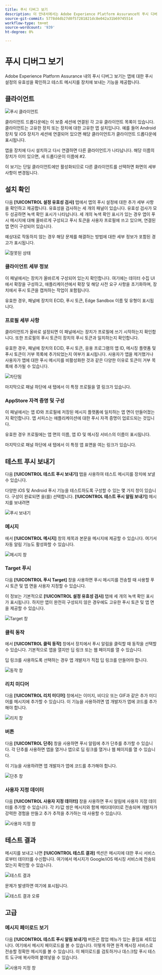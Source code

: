 ```yaml
---
title: 푸시 디버그 보기
description: 이 안내서에서는 Adobe Experience Platform Assurance의 푸시 디버그 보기에 대한 정보를 자세히 설명합니다.
source-git-commit: 5778d4db27d0f57281821dc8e042a31b69745514
workflow-type: tm+mt
source-wordcount: '939'
ht-degree: 0%

---
```



# 푸시 디버그 보기

Adobe Experience Platform Assurance 내의 푸시 디버그 보기는 앱에 대한 푸시 설정의 유효성을 확인하고 테스트 메시지를 장치에 보내는 기능을 제공합니다.

## 클라이언트

![푸시 클라이언트](./images/push-debug-view/clients.png)

클라이언트 드롭다운에는 이 보증 세션에 연결된 각 고유 클라이언트 목록이 있습니다. 클라이언트는 고유한 장치 또는 장치에 대한 고유한 앱 설치입니다. 예를 들어 Android 장치 및 iOS 장치가 세션에 연결되어 있으면 해당 클라이언트가 클라이언트 드롭다운에 표시됩니다.

앱을 장치에 다시 설치하고 다시 연결하면 다른 클라이언트가 나타납니다. 해당 이름의 장치가 이미 있으면, 새 드롭다운이 이름에 #2.

이 보기는 단일 클라이언트에만 활성화되므로 다른 클라이언트를 선택하면 화면의 세부 사항이 변경됩니다.

## 설치 확인

다음 **[!UICONTROL 설정 유효성 검사]** 탭에서 앱의 푸시 설정에 대한 추가 세부 사항을 확인하고 제공합니다. 유효성을 검사하는 세 개의 패널이 있습니다. 유효성 검사가 모두 성공하면 녹색 확인 표시가 나타납니다. 세 개의 녹색 확인 표시가 있는 경우 앱이 푸시 메시지에 대해 올바르게 구성되고 푸시 토큰을 사용자 프로필에 쓰고 있으며, 연결된 앱 면이 구성되어 있습니다.

예상대로 작동하지 않는 경우 해당 문제를 해결하는 방법에 대한 세부 정보가 포함된 경고가 표시됩니다.

![잘못된 상태](./images/push-debug-view/invalid-state.png)

### 클라이언트 세부 정보

이 패널에서는 장치가 올바르게 구성되어 있는지 확인합니다. 여기에는 데이터 수집 UI에서 확장을 구성하고, 애플리케이션에서 확장 및 해당 사전 요구 사항을 초기화하며, 장치에서 푸시 토큰을 캡처하는 작업이 포함됩니다.

유효한 경우, 패널에 장치의 ECID, 푸시 토큰, Edge Sandbox 이름 및 유형이 표시됩니다.

### 프로필 세부 사항

클라이언트가 올바로 설정되면 이 패널에서는 장치가 프로필에 쓰기 시작하는지 확인합니다. 또한 프로필의 푸시 토큰이 장치의 푸시 토큰과 일치하는지 확인합니다.

유효한 경우, 패널에 장치의 ECID, 푸시 토큰, 응용 프로그램의 앱 ID, 메시징 플랫폼 및 푸시 토큰이 거부 목록에 추가되었는지 여부가 표시됩니다. 사용자가 앱을 제거했거나 사용자가 앱에 대한 푸시 메시지를 비활성화한 것과 같은 다양한 이유로 토큰이 거부 목록에 추가될 수 있습니다.

![차단됨](./images/push-debug-view/deny-list-blocked.png)

마지막으로 패널 하단에 새 탭에서 이 특정 프로필을 열 링크가 있습니다.

### AppStore 자격 증명 및 구성

이 패널에서는 앱 ID와 프로필에 저장된 메시지 플랫폼에 일치하는 앱 면이 만들어졌는지 확인합니다. 앱 서피스는 애플리케이션에 대한 푸시 자격 증명이 업로드되는 것입니다.

유효한 경우 프로필에는 앱 면의 이름, 앱 ID 및 메시징 서비스의 이름이 표시됩니다.

마지막으로 패널 하단에 새 탭에서 이 특정 앱 표면을 여는 링크가 있습니다.

## 테스트 푸시 보내기

다음 **[!UICONTROL 테스트 푸시 보내기]** 탭을 사용하여 테스트 메시지를 장치에 보낼 수 있습니다.

다양한 iOS 및 Android 푸시 기능을 테스트하도록 구성할 수 있는 몇 가지 창이 있습니다. 구성이 완료되면 을(를) 선택합니다. **[!UICONTROL 테스트 푸시 알림 보내기]** 메시지를 보내려면

![푸시 보내기](./images/push-debug-view/send.png)

### 메시지

에서 **[!UICONTROL 메시지]** 창의 제목과 본문을 메시지에 제공할 수 있습니다. 여기서 자동 알림 기능도 활성화할 수 있습니다.

![메시지 창](./images/push-debug-view/message-pane.png)

### Target 푸시

다음 **[!UICONTROL 푸시 Target]** 창을 사용하면 푸시 메시지를 전송할 때 사용할 푸시 토큰 및 앱 면을 사용자 지정할 수 있습니다.

이 정보는 기본적으로 **[!UICONTROL 설정 유효성 검사]** 탭에 세 개의 녹색 확인 표시가 표시됩니다. 하지만 앱이 완전히 구성되지 않은 경우에도 고유한 푸시 토큰 및 앱 면을 제공할 수 있습니다.

![Target 창](./images/push-debug-view/target-pane.png)

### 클릭 동작

에서 **[!UICONTROL 클릭 동작]** 창에서 장치에서 푸시 알림을 클릭할 때 동작을 선택할 수 있습니다. 기본적으로 앱을 열지만 딥 링크 또는 웹 페이지를 열 수 있습니다.

딥 링크를 사용하도록 선택하는 경우 앱 개발자가 직접 딥 링크를 만들어야 합니다.

![동작 창](./images/push-debug-view/click-behavior.png)

### 리치 미디어

다음 **[!UICONTROL 리치 미디어]** 창에서는 이미지, 비디오 또는 GIF과 같은 추가 미디어를 메시지에 추가할 수 있습니다. 이 기능을 사용하려면 앱 개발자가 앱에 코드를 추가해야 합니다.

![리치 창](./images/push-debug-view/rich-pane.png)

### 버튼

다음 **[!UICONTROL 단추]** 창을 사용하면 푸시 알림에 추가 단추를 추가할 수 있습니다. 각 단추를 사용하면 앱을 열거나 앱으로 딥 링크를 열거나 웹 페이지를 열 수 있습니다.

이 기능을 사용하려면 앱 개발자가 앱에 코드를 추가해야 합니다.

![단추 창](./images/push-debug-view/buttons-pane.png)

### 사용자 지정 데이터

다음 **[!UICONTROL 사용자 지정 데이터]** 창을 사용하면 푸시 알림에 사용자 지정 데이터를 추가할 수 있습니다. 각 키/값 쌍은 메시지와 함께 메타데이터로 전송되며 개발자가 강력한 경험을 만들고 추가 추적을 추가하는 데 사용할 수 있습니다.

![사용자 지정 창](./images/push-debug-view/custom-pane.png)

## 테스트 결과

메시지를 보내고 나면 **[!UICONTROL 테스트 결과]** 섹션은 메시지에 대한 푸시 서비스로부터 데이터를 수신합니다. 여기에서 메시지가 Google/iOS 메시징 서비스에 전송되었는지 확인할 수 있습니다.

![테스트 결과](./images/push-debug-view/test-results.png)

문제가 발생하면 여기에 표시됩니다.

![테스트 결과 오류](./images/push-debug-view/test-error.png)

## 고급

### 메시지 페이로드 보기

다음 **[!UICONTROL 테스트 푸시 알림 보내기]** 버튼은 팝업 메뉴가 있는 줄임표 세트입니다. 여기에서 메시지 페이로드를 볼 수 있습니다. 이렇게 하면 원격 메시징 서비스로 전송할 정확한 메시지를 볼 수 있습니다. 이 페이로드를 검토하거나 데스크탑 푸시 테스트 도구에 복사하여 붙여넣을 수 있습니다.

![사용자 지정 창](./images/push-debug-view/message-payload.png)
